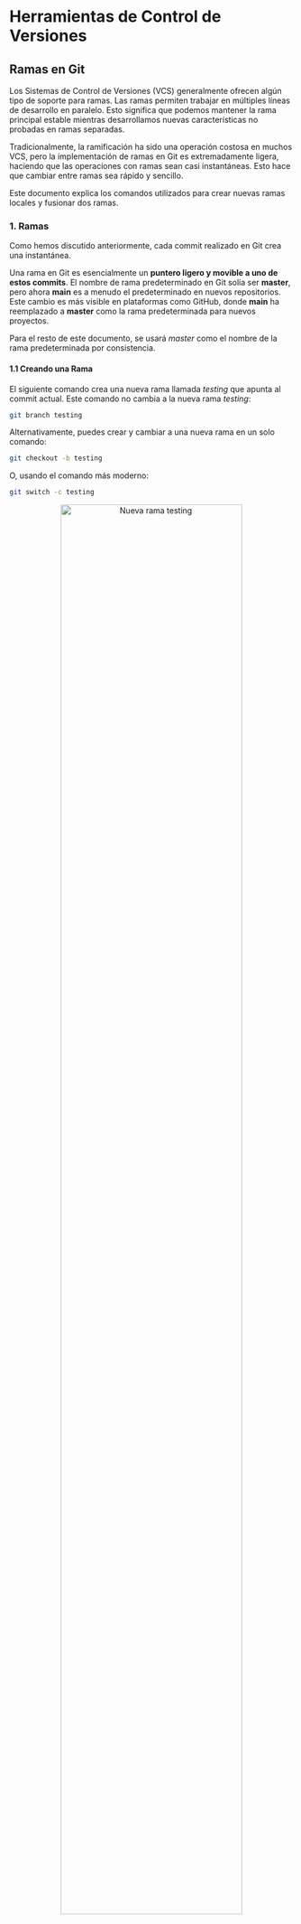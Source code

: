 # Herramientas de Control de Versiones

## Ramas en Git



Los Sistemas de Control de Versiones (VCS) generalmente ofrecen algún tipo de soporte para ramas. Las ramas permiten trabajar en múltiples líneas de desarrollo en paralelo. Esto significa que podemos mantener la rama principal estable mientras desarrollamos nuevas características no probadas en ramas separadas.

Tradicionalmente, la ramificación ha sido una operación costosa en muchos VCS, pero la implementación de ramas en Git es extremadamente ligera, haciendo que las operaciones con ramas sean casi instantáneas. Esto hace que cambiar entre ramas sea rápido y sencillo.

Este documento explica los comandos utilizados para crear nuevas ramas locales y fusionar dos ramas.

### 1. Ramas

Como hemos discutido anteriormente, cada commit realizado en Git crea una instantánea.

Una rama en Git es esencialmente un **puntero ligero y movible a uno de estos commits**. El nombre de rama predeterminado en Git solía ser **master**, pero ahora **main** es a menudo el predeterminado en nuevos repositorios. Este cambio es más visible en plataformas como GitHub, donde **main** ha reemplazado a **master** como la rama predeterminada para nuevos proyectos.

Para el resto de este documento, se usará *master* como el nombre de la rama predeterminada por consistencia.

#### 1.1 Creando una Rama

El siguiente comando crea una nueva rama llamada *testing* que apunta al commit actual. Este comando no cambia a la nueva rama *testing*:

```sh
git branch testing
```

Alternativamente, puedes crear y cambiar a una nueva rama en un solo comando:

```sh
git checkout -b testing
```
O, usando el comando más moderno:

```sh
git switch -c testing
```

<div align="center">
	<img src="./img/ED_B1_05e_Git_branches_0.png" alt="Nueva rama testing" width="80%"/>
</div>

#### 1.2 Comprobando la Rama Actual

Para saber en qué rama te encuentras, puedes usar:

```sh
git branch
```
o
```sh
git status
```
o 
```sh
git log --oneline
```

Todos los comandos te dirán la rama actual y mostrarán información adicional útil sobre tu directorio de trabajo.

#### 1.3 Cambiando de Rama

Para cambiar a una rama existente, usa el comando `git checkout`, o el más reciente `git switch`:

```sh
git checkout testing
```
o
```sh
git switch testing
```

Después de ejecutar el comando, el apuntador HEAD se mueve a la rama *testing*.

<div align="center">
	<img src="./img/ED_B1_05e_Git_branches_2.png" alt="El apuntador HEAD ahora apunta a la rama testing" width="80%"/>
</div>

Ahora que estás trabajando en la rama *testing*, cualquier nuevo commit moverá el apuntador de la rama *testing* y HEAD al nuevo commit. Entonces, **haz algunos cambios en los archivos y confírmalos**:

```sh
git commit -a -m "nuevo commit"
```

<div align="center">
	<img src="./img/ED_B1_05e_Git_branches_3.png" alt="El apuntador de la rama testing apunta al nuevo commit" width="80%"/>
</div>

Observa que la rama *testing* ha avanzado, pero la rama *master* todavía apunta al commit anterior. Cambiemos de nuevo a la rama *master*:

```sh
git checkout master
```
o
```sh
git switch master
```

Como resultado, HEAD apunta de nuevo a *master*, y todos los archivos en tu directorio de trabajo vuelven al estado en que estaban antes de que se creara la rama *testing*. **Cambiar de rama cambia los archivos en tu directorio de trabajo.**

<div align="center">
	<img src="./img/ED_B1_05e_Git_branches_4.png" alt="El apuntador HEAD de Git vuelve al commit de master" width="80%"/>
</div>

Ahora puedes **hacer cambios y confirmar** nuevamente en la rama *master*. Tu repositorio Git tendrá dos ramas divergentes.

<div align="center">
	<img src="./img/ED_B1_05e_Git_branches_5.png" alt="Apuntador HEAD de Git" width="80%"/>
</div>

Puedes cambiar entre estas ramas según sea necesario y desarrollar cambios de forma independiente. Para ver fácilmente las ramas divergentes, usa el siguiente comando:

```sh
git log --oneline --graph --all
```

Obtendrás una salida similar a esta:

```sh
* c2b9e (HEAD, master) Realizar otros cambios
| * 87ab2 (testing) Hacer un cambio
|/
* f30ab Añadir característica #32 - capacidad de agregar nuevos formatos a la interfaz central
* 34ac2 Corregir error #1328 - desbordamiento de pila en ciertas condiciones
* 98ca9 Commit inicial de mi proyecto
```

#### 1.4 Fusionando Ramas

Una vez que el desarrollo en una rama específica está completo, puedes fusionar los cambios en otra rama. Por ejemplo, para fusionar la rama *testing* en la rama *master*, primero `checkout` a la rama *master*, y luego usa el comando `git merge`:

```sh
git checkout master
git merge testing
```
o, usando el comando moderno:

```sh
git switch master
git merge testing
```

Si las ramas han divergido, Git creará un nuevo commit de fusión con el resultado. Sin embargo, si las ramas pueden avanzar rápidamente (fast-forward), no se creará un nuevo commit, y la rama *master* simplemente avanzará.

**Eliminando Ramas Fusionadas**

Si la fusión fue exitosa, es posible que desees eliminar la rama *testing*, ya que sus cambios ahora son parte de la rama *master*. Usa este comando para eliminar la rama:

```sh
git branch -d testing
```

Este comando no elimina los commits previos, solo elimina el apuntador de la rama. Si la rama no ha sido fusionada y aún quieres eliminarla, puedes forzar la eliminación con:

```sh
git branch -D testing
```

**Conflictos Básicos de Fusión**

A veces surgen conflictos durante las fusiones, especialmente si la misma parte de un archivo ha sido modificada en ambas ramas. Puedes ver algo como esto:

```sh
$ git merge testing
Auto-merging index.html
CONFLICT (content): Merge conflict in index.html
Automatic merge failed; fix conflicts and then commit the result.
```

En este caso, Git no pudo fusionar las ramas automáticamente, por lo que se requiere intervención del usuario. Para ver qué archivos tienen conflictos, ejecuta `git status`. La salida será similar a esta:

```sh
$ git status
On branch master
You have unmerged paths.
(fix conflicts and run "git commit")
Unmerged paths:
(use "git add <file>..." to mark resolution)
both modified: index.html
no changes added to commit (use "git add" and/or "git commit -a")
```

Los archivos con conflictos de fusión se listan como no fusionados. Git añade marcadores de resolución estándar a los archivos en conflicto, que puedes abrir y resolver manualmente. El archivo contendrá una sección como esta:

```html
<<<<< HEAD:index.html
<div id="footer">contacto : email.support@github.com</div>
=======
<div id="footer">
por favor contáctanos en support@github.com
</div>
>>>>> testing:index.html
```

Esto muestra la versión en *HEAD* (tu rama *master*) arriba de la línea `=======` y la versión de la rama *testing* debajo. Para resolver el conflicto, puedes elegir una versión o combinar los cambios. Por ejemplo, podrías resolver el conflicto así:

```html
<div id="footer">
por favor contáctanos en email.support@github.com
</div>
```

Una vez que hayas resuelto todos los conflictos, **ejecuta `git add` en cada archivo para marcarlo como resuelto**, y luego confirma los archivos fusionados. Si necesitas cancelar la fusión por completo, puedes usar:

```sh
git merge --abort
```

#### 1.5 Ramas Remotas

Las ramas locales no se comparten automáticamente con los repositorios remotos. Si estás trabajando de forma privada, no necesitas compartirlas. Sin embargo, si deseas colaborar con otros en una rama específica, tendrás que enviarla al repositorio remoto:

```sh
git push -u <remoto> <rama>
```

Si has usado el comando `clone`, el remoto predeterminado se llama **origin**.

Las versiones modernas de Git a menudo te solicitan establecer la rama upstream automáticamente al enviar una rama por primera vez. Establecer una rama upstream (opción `-u`) asocia tu rama local con una rama en un repositorio remoto, lo que te permite usar `git push` y `git pull` sin tener que especificar el remoto cada vez.

> **Ejercicio 1:**
> Crea un repositorio Git local. Confirma un pequeño archivo de texto. Crea una rama llamada `hotfix` para aplicar algunos cambios, realiza algunos commits en la nueva rama. Finalmente, fusiona la rama en la rama master.
>
> Prueba qué sucede cuando modificas la misma parte de un archivo en diferentes ramas e intentas fusionarlas. Intenta resolver el conflicto.